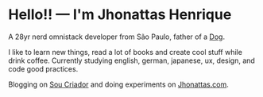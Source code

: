 # Hello!! — I'm Jhonattas Henrique

A 28yr nerd omnistack developer from São Paulo, father of a [Dog](https://instagram.com/butter.couto).

I like to learn new things, read a lot of books and create cool stuff while drink coffee.
Currently studying english, german, japanese, ux, design, and code good practices.

Blogging on [Sou Criador](https://soucriador.com/) and doing experiments on [Jhonattas.com](https://jhonattas.com).
